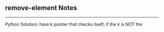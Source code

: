 <h2>remove-element Notes</h2><hr>Python Solution: have k pointer that checks itself; if the k is NOT the 